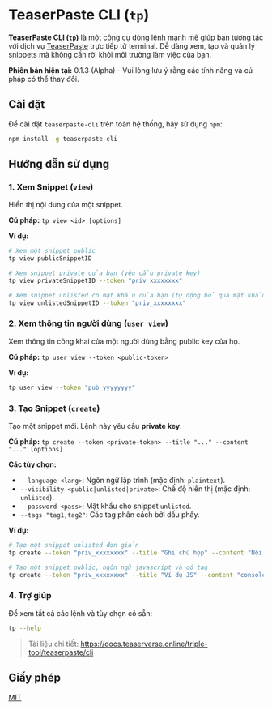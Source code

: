 # TeaserPaste CLI (`tp`)

[](https://www.npmjs.com/package/teaserpaste-cli)

**TeaserPaste CLI (`tp`)** là một công cụ dòng lệnh mạnh mẽ giúp bạn tương tác với dịch vụ [TeaserPaste](https://paste.teaserverse.online) trực tiếp từ terminal. Dễ dàng xem, tạo và quản lý snippets mà không cần rời khỏi môi trường làm việc của bạn.

**Phiên bản hiện tại:** 0.1.3 (Alpha) - Vui lòng lưu ý rằng các tính năng và cú pháp có thể thay đổi.

## Cài đặt

Để cài đặt `teaserpaste-cli` trên toàn hệ thống, hãy sử dụng `npm`:

```bash
npm install -g teaserpaste-cli
```

## Hướng dẫn sử dụng

### 1\. Xem Snippet (`view`)

Hiển thị nội dung của một snippet.

**Cú pháp:** `tp view <id> [options]`

**Ví dụ:**

```bash
# Xem một snippet public
tp view publicSnippetID

# Xem snippet private của bạn (yêu cầu private key)
tp view privateSnippetID --token "priv_xxxxxxxx"

# Xem snippet unlisted có mật khẩu của bạn (tự động bỏ qua mật khẩu)
tp view unlistedSnippetID --token "priv_xxxxxxxx"
```

### 2\. Xem thông tin người dùng (`user view`)

Xem thông tin công khai của một người dùng bằng public key của họ.

**Cú pháp:** `tp user view --token <public-token>`

**Ví dụ:**

```bash
tp user view --token "pub_yyyyyyyy"
```

### 3\. Tạo Snippet (`create`)

Tạo một snippet mới. Lệnh này yêu cầu **private key**.

**Cú pháp:** `tp create --token <private-token> --title "..." --content "..." [options]`

**Các tùy chọn:**

  * `--language <lang>`: Ngôn ngữ lập trình (mặc định: `plaintext`).
  * `--visibility <public|unlisted|private>`: Chế độ hiển thị (mặc định: `unlisted`).
  * `--password <pass>`: Mật khẩu cho snippet `unlisted`.
  * `--tags "tag1,tag2"`: Các tag phân cách bởi dấu phẩy.

**Ví dụ:**

```bash
# Tạo một snippet unlisted đơn giản
tp create --token "priv_xxxxxxxx" --title "Ghi chú họp" --content "Nội dung cuộc họp..."

# Tạo một snippet public, ngôn ngữ javascript và có tag
tp create --token "priv_xxxxxxxx" --title "Ví dụ JS" --content "console.log('Hello NPM!')" --language "javascript" --visibility "public" --tags "js,example"
```

### 4\. Trợ giúp

Để xem tất cả các lệnh và tùy chọn có sẵn:

```bash
tp --help
```

> Tài liệu chi tiết: https://docs.teaserverse.online/triple-tool/teaserpaste/cli

## Giấy phép

[MIT](LICENSE.txt)